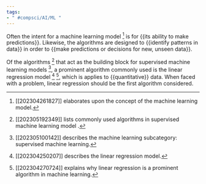 ```yaml
---
tags:
- " #compsci/AI/ML "
---
```


Often the intent for a machine learning model [^1] is for {{its ability to make predictions}}. Likewise, the algorithms are designed to {{identify patterns in data}} in order to {{make predictions or decisions for new, unseen data}}. <!--SR:!2024-02-26,179,270!2023-11-09,72,270!2024-01-20,144,230-->

Of the algorithms [^2] that act as the building block for supervised machine learning models [^3], a prominent algorithm commonly used is the linear regression model [^4] [^5], which is applies to {{quantitative}} data. When faced with a problem, linear regression should be the first algorithm considered. <!--SR:!2024-05-14,243,288-->

[^1]: [[202304261827]] elaborates upon the concept of the machine learning model.
[^2]: [[202305192349]] lists commonly used algorithms in supervised machine learning model [^3].
[^3]: [[202305100142]] describes the machine learning subcategory: supervised machine learning.
[^4]: [[202304250207]] describes the linear regression model.
[^5]: [[202304270724]] explains why linear regression is a prominent algorithm in machine learning.